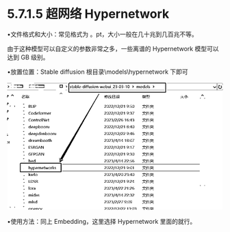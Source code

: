 # 5.7.1.5 超网络 Hypernetwork

•文件格式和大小：常见格式为 。pt，大小一般在几十兆到几百兆不等。

由于这种模型可以自定义的参数非常之多，一些离谱的 Hypernetwork 模型可以达到 GB 级别。

•放置位置：Stable diffusion 根目录\models\hypernetwork 下即可

![](img/a769da0a9f4214577c8764d4bdb38b0b.png)

•使用方法：同上 Embedding，这里选择 Hypernetwork 里面的就行。